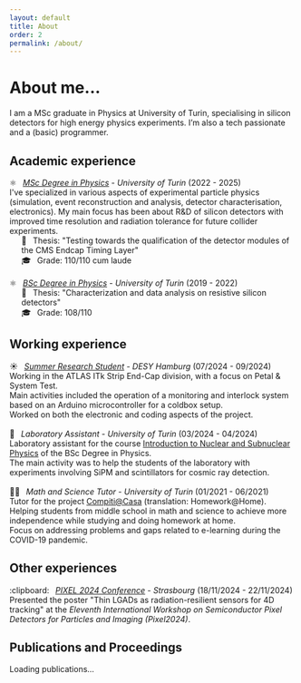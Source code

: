 ```yaml
---
layout: default
title: About
order: 2
permalink: /about/
---
```


# About me...
I am a MSc graduate in Physics at University of Turin, specialising in silicon detectors for high energy physics experiments. I’m also a tech passionate and a (basic) programmer.

## Academic experience
<ul style="list-style: none; padding-left: 0;">
  <li><span style="margin-right: 0.5em;">⚛️</span> <a href="https://www.fisicamagistrale.unito.it/do/home.pl"><em>MSc Degree in Physics</em></a> - <em>University of Turin</em> (2022 - 2025)<br>
    I've specialized in various aspects of experimental particle physics (simulation, event reconstruction and analysis, detector characterisation, electronics). My 
    main focus has been about R&D of silicon detectors with improved time resolution and radiation tolerance for future collider experiments.
    <ul style="list-style: none; padding-left: 1.5em;">
      <li><span style="margin-right: 0.5em;">📜</span> Thesis: "Testing towards the qualification of the detector modules of the CMS Endcap Timing Layer"</li>
      <li><span style="margin-right: 0.5em;">🎓</span> Grade: 110/110 cum laude</li>
    </ul>
  </li>
  <br>
  <li><span style="margin-right: 0.5em;">⚛️</span> <a href="https://fisica.campusnet.unito.it/do/home.pl"><em>BSc Degree in Physics</em></a> - <em>University of Turin</em> (2019 - 2022)
    <ul style="list-style: none; padding-left: 1.5em;">
      <li><span style="margin-right: 0.5em;">📜</span> Thesis: "Characterization and data analysis on resistive silicon detectors"</li>
      <li><span style="margin-right: 0.5em;">🎓</span> Grade: 108/110</li>
    </ul>
  </li>
</ul>

## Working experience 
<ul style="list-style: none; padding-left: 0;">
  <li><span style="margin-right: 0.5em;">☀️</span> <a href="https://www.desy.de/f/students/summer_home_2024_final.html"><em>Summer Research Student</em></a> - <em>DESY Hamburg</em> (07/2024 - 09/2024)<br>
    Working in the ATLAS ITk Strip End-Cap division, with a focus on Petal & System Test.<br>
    Main activities included the operation of a monitoring and interlock system based on an Arduino microcontroller for a coldbox setup.<br>
    Worked on both the electronic and coding aspects of the project.
  </li>
  <br>
  <li><span style="margin-right: 0.5em;">🔭</span> <em>Laboratory Assistant</em> - <em>University of Turin</em> (03/2024 - 04/2024)<br>
    Laboratory assistant for the course <a href="https://fisica.campusnet.unito.it/do/corsi.pl/Show?_id=e34b">Introduction to Nuclear and Subnuclear Physics</a> of the BSc Degree in Physics.<br>
    The main activity was to help the students of the laboratory with experiments involving SiPM and scintillators for cosmic ray detection.
  </li>
  <br>
  <li><span style="margin-right: 0.5em;">👩‍🏫</span> <em>Math and Science Tutor</em> - <em>University of Turin</em> (01/2021 - 06/2021)<br>
    Tutor for the project <a href="https://compitiacasa.i-learn.unito.it/">Compiti@Casa</a> (translation: Homework@Home).<br>
    Helping students from middle school in math and science to achieve more independence while studying and doing homework at home.<br>
    Focus on addressing problems and gaps related to e-learning during the COVID-19 pandemic.
  </li>
</ul>

## Other experiences
<ul style="list-style: none; padding-left: 0;">
  <li><span style="margin-right: 0.5em;">:clipboard:</span> <a href="https://www.desy.de/f/students/summer_home_2024_final.html"><em>PIXEL 2024 Conference</em></a> - <em>Strasbourg</em> (18/11/2024 - 22/11/2024)<br>
    Presented the poster "Thin LGADs as radiation-resilient sensors for 4D tracking" at the <em>Eleventh International Workshop on Semiconductor Pixel Detectors for Particles and Imaging (Pixel2024)</em>.
  </li>
</ul>

## Publications and Proceedings
<div id="orcid-publications">Loading publications...</div>

<script>
const orcidId = "0009-0005-8595-1570"; // Replace with your ORCID iD
const container = document.getElementById("orcid-publications");

const abbreviations = {
  "Physical Review Letters": "Phys. Rev. Lett.",
  "Nature Communications": "Nat. Commun.",
  "Journal of Instrumentation": "J. Instrum.",
  "Nuclear Instruments and Methods in Physics Research Section A: Accelerators, Spectrometers, Detectors and Associated Equipment": "Nucl. Instrum. Methods Phys. Res., Sect. A",
  // add more here
};

function formatAuthors(contributors) {
  if (!contributors || contributors.length === 0) return "";
  const names = contributors.map(c => c?.credit_name?.value || "").filter(Boolean);
  if (names.length > 3) return names.slice(0, 3).join(", ") + " <em>et al.</em>";
  return names.join(", ");
}

function extractDOI(externalIds) {
  if (!externalIds || !externalIds["external-id"]) return null;
  const doiEntry = externalIds["external-id"].find(eid =>
    eid["external-id-type"]?.toLowerCase() === "doi"
  );
  if (!doiEntry) return null;
  return "https://doi.org/" + doiEntry["external-id-value"];
}

fetch(`https://pub.orcid.org/v3.0/${orcidId}/works`, {
  headers: {"Accept": "application/vnd.orcid+json"}
})
.then(res => res.json())
.then(data => {
  const works = data.group || [];
  if (works.length === 0) {
    container.innerHTML = "No publications found.";
    return;
  }

  return Promise.all(works.map(group => {
    const summary = group["work-summary"]?.[0];
    const putCode = summary?.put_code;
    return fetch(`https://pub.orcid.org/v3.0/${orcidId}/work/${putCode}`, {
      headers: { "Accept": "application/json" }
    }).then(res => res.json());
  }));
})
.then(details => {
  if (!details) return;

  container.innerHTML = "<ul>" + details.map(entry => {
    const title = entry?.title?.title?.value || "Untitled";
    const authors = formatAuthors(entry?.contributors?.contributor);
    const rawjournal = entry?.["journal-title"]?.value || "";
    const journal = abbreviations[rawjournal] || rawjournal
    const year = entry?.["publication-date"]?.year?.value || "";
    const doi = extractDOI(entry?.["external-ids"]);
    const url = doi || entry?.url?.value;

    return `<li>
      <strong>${title}</strong><br>
      ${authors}<br>
      <em>${journal}</em>, ${year}<br>
      ${url ? `<a href="${url}">${doi ? "DOI" : "Link"}</a>` : ""}
    </li>`;
  }).join("") + "</ul>";
})
.catch(err => {
  console.error("Error fetching publications:", err);
  container.innerHTML = "Error loading publications.";
});
</script>